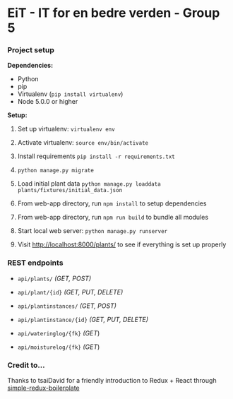# EiT - IT for en bedre verden - Group 5


### Project setup
**Dependencies:**
-	Python
-	pip
-	Virtualenv (`pip install virtualenv`)
-   Node 5.0.0 or higher

**Setup:**

1.	Set up virtualenv: `virtualenv env`
	
2. 	Activate virtualenv: `source env/bin/activate`
 	
3.  Install requirements `pip install -r requirements.txt`
  
4.	`python manage.py migrate`
	
5. 	Load initial plant data `python manage.py loaddata plants/fixtures/initial_data.json`

6.  From web-app directory, run `npm install` to setup dependencies

7.  From web-app directory, run `npm run build` to bundle all modules
 	
8. 	Start local web server: `python manage.py runserver`
 	
9. 	Visit [http://localhost:8000/plants/](http://localhost:8000/plants/) to see if everything is set up properly


### REST endpoints
-   `api/plants/` *(GET, POST)*
-   `api/plant/{id}` *(GET, PUT, DELETE)*

-   `api/plantinstances/` *(GET, POST)*
-   `api/plantinstance/{id}` *(GET, PUT, DELETE)*

-   `api/wateringlog/{fk}` *(GET*)

-   `api/moisturelog/{fk}` *(GET*)


### Credit to...

Thanks to tsaiDavid for a friendly introduction to Redux + React through [simple-redux-boilerplate][1]

[1]: https://github.com/tsaiDavid/simple-redux-boilerplate
